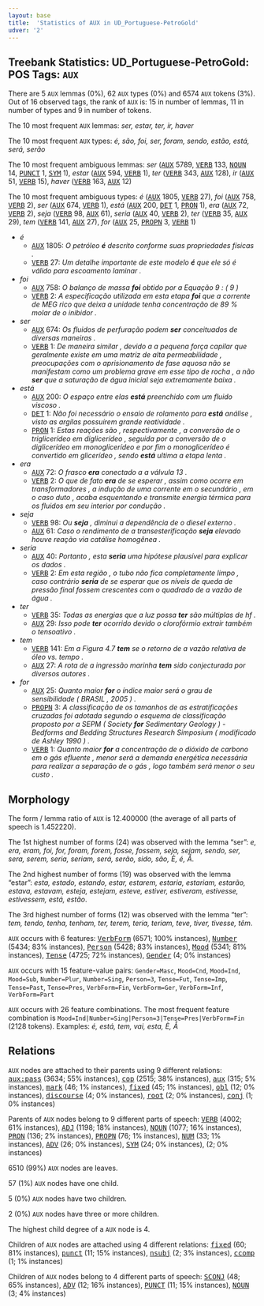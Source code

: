 ```yaml
---
layout: base
title:  'Statistics of AUX in UD_Portuguese-PetroGold'
udver: '2'
---
```


## Treebank Statistics: UD_Portuguese-PetroGold: POS Tags: `AUX`

There are 5 `AUX` lemmas (0%), 62 `AUX` types (0%) and 6574 `AUX` tokens (3%).
Out of 16 observed tags, the rank of `AUX` is: 15 in number of lemmas, 11 in number of types and 9 in number of tokens.

The 10 most frequent `AUX` lemmas: <em>ser, estar, ter, ir, haver</em>

The 10 most frequent `AUX` types:  <em>é, são, foi, ser, foram, sendo, estão, está, será, serão</em>

The 10 most frequent ambiguous lemmas: <em>ser</em> (<tt><a href="pt_petrogold-pos-AUX.html">AUX</a></tt> 5789, <tt><a href="pt_petrogold-pos-VERB.html">VERB</a></tt> 133, <tt><a href="pt_petrogold-pos-NOUN.html">NOUN</a></tt> 14, <tt><a href="pt_petrogold-pos-PUNCT.html">PUNCT</a></tt> 1, <tt><a href="pt_petrogold-pos-SYM.html">SYM</a></tt> 1), <em>estar</em> (<tt><a href="pt_petrogold-pos-AUX.html">AUX</a></tt> 594, <tt><a href="pt_petrogold-pos-VERB.html">VERB</a></tt> 1), <em>ter</em> (<tt><a href="pt_petrogold-pos-VERB.html">VERB</a></tt> 343, <tt><a href="pt_petrogold-pos-AUX.html">AUX</a></tt> 128), <em>ir</em> (<tt><a href="pt_petrogold-pos-AUX.html">AUX</a></tt> 51, <tt><a href="pt_petrogold-pos-VERB.html">VERB</a></tt> 15), <em>haver</em> (<tt><a href="pt_petrogold-pos-VERB.html">VERB</a></tt> 163, <tt><a href="pt_petrogold-pos-AUX.html">AUX</a></tt> 12)

The 10 most frequent ambiguous types:  <em>é</em> (<tt><a href="pt_petrogold-pos-AUX.html">AUX</a></tt> 1805, <tt><a href="pt_petrogold-pos-VERB.html">VERB</a></tt> 27), <em>foi</em> (<tt><a href="pt_petrogold-pos-AUX.html">AUX</a></tt> 758, <tt><a href="pt_petrogold-pos-VERB.html">VERB</a></tt> 2), <em>ser</em> (<tt><a href="pt_petrogold-pos-AUX.html">AUX</a></tt> 674, <tt><a href="pt_petrogold-pos-VERB.html">VERB</a></tt> 1), <em>está</em> (<tt><a href="pt_petrogold-pos-AUX.html">AUX</a></tt> 200, <tt><a href="pt_petrogold-pos-DET.html">DET</a></tt> 1, <tt><a href="pt_petrogold-pos-PRON.html">PRON</a></tt> 1), <em>era</em> (<tt><a href="pt_petrogold-pos-AUX.html">AUX</a></tt> 72, <tt><a href="pt_petrogold-pos-VERB.html">VERB</a></tt> 2), <em>seja</em> (<tt><a href="pt_petrogold-pos-VERB.html">VERB</a></tt> 98, <tt><a href="pt_petrogold-pos-AUX.html">AUX</a></tt> 61), <em>seria</em> (<tt><a href="pt_petrogold-pos-AUX.html">AUX</a></tt> 40, <tt><a href="pt_petrogold-pos-VERB.html">VERB</a></tt> 2), <em>ter</em> (<tt><a href="pt_petrogold-pos-VERB.html">VERB</a></tt> 35, <tt><a href="pt_petrogold-pos-AUX.html">AUX</a></tt> 29), <em>tem</em> (<tt><a href="pt_petrogold-pos-VERB.html">VERB</a></tt> 141, <tt><a href="pt_petrogold-pos-AUX.html">AUX</a></tt> 27), <em>for</em> (<tt><a href="pt_petrogold-pos-AUX.html">AUX</a></tt> 25, <tt><a href="pt_petrogold-pos-PROPN.html">PROPN</a></tt> 3, <tt><a href="pt_petrogold-pos-VERB.html">VERB</a></tt> 1)


* <em>é</em>
  * <tt><a href="pt_petrogold-pos-AUX.html">AUX</a></tt> 1805: <em>O petróleo <b>é</b> descrito conforme suas propriedades físicas .</em>
  * <tt><a href="pt_petrogold-pos-VERB.html">VERB</a></tt> 27: <em>Um detalhe importante de este modelo <b>é</b> que ele só é válido para escoamento laminar .</em>
* <em>foi</em>
  * <tt><a href="pt_petrogold-pos-AUX.html">AUX</a></tt> 758: <em>O balanço de massa <b>foi</b> obtido por a Equação 9 : ( 9 )</em>
  * <tt><a href="pt_petrogold-pos-VERB.html">VERB</a></tt> 2: <em>A especificação utilizada em esta etapa <b>foi</b> que a corrente de MEG rico que deixa a unidade tenha concentração de 89 % molar de o inibidor .</em>
* <em>ser</em>
  * <tt><a href="pt_petrogold-pos-AUX.html">AUX</a></tt> 674: <em>Os fluidos de perfuração podem <b>ser</b> conceituados de diversas maneiras .</em>
  * <tt><a href="pt_petrogold-pos-VERB.html">VERB</a></tt> 1: <em>De maneira similar , devido a a pequena força capilar que geralmente existe em uma matriz de alta permeabilidade , preocupações com o aprisionamento de fase aquosa não se manifestam como um problema grave em esse tipo de rocha , a não <b>ser</b> que a saturação de água inicial seja extremamente baixa .</em>
* <em>está</em>
  * <tt><a href="pt_petrogold-pos-AUX.html">AUX</a></tt> 200: <em>O espaço entre elas <b>está</b> preenchido com um fluido viscoso .</em>
  * <tt><a href="pt_petrogold-pos-DET.html">DET</a></tt> 1: <em>Não foi necessário o ensaio de rolamento para <b>está</b> análise , visto as argilas possuírem grande reatividade .</em>
  * <tt><a href="pt_petrogold-pos-PRON.html">PRON</a></tt> 1: <em>Estas reações são , respectivamente , a conversão de o triglicerídeo em diglicerídeo , seguida por a conversão de o diglicerídeo em monoglicerídeo e por fim o monoglicerídeo é convertido em glicerídeo , sendo <b>está</b> ultima a etapa lenta .</em>
* <em>era</em>
  * <tt><a href="pt_petrogold-pos-AUX.html">AUX</a></tt> 72: <em>O frasco <b>era</b> conectado a a válvula 13 .</em>
  * <tt><a href="pt_petrogold-pos-VERB.html">VERB</a></tt> 2: <em>O que de fato <b>era</b> de se esperar , assim como ocorre em transformadores , a indução de uma corrente em o secundário , em o caso duto , acaba esquentando e transmite energia térmica para os fluidos em seu interior por condução .</em>
* <em>seja</em>
  * <tt><a href="pt_petrogold-pos-VERB.html">VERB</a></tt> 98: <em>Ou <b>seja</b> , diminui a dependência de o diesel externo .</em>
  * <tt><a href="pt_petrogold-pos-AUX.html">AUX</a></tt> 61: <em>Caso o rendimento de a transesterificação <b>seja</b> elevado houve reação via catálise homogênea .</em>
* <em>seria</em>
  * <tt><a href="pt_petrogold-pos-AUX.html">AUX</a></tt> 40: <em>Portanto , esta <b>seria</b> uma hipótese plausível para explicar os dados .</em>
  * <tt><a href="pt_petrogold-pos-VERB.html">VERB</a></tt> 2: <em>Em esta região , o tubo não fica completamente limpo , caso contrário <b>seria</b> de se esperar que os níveis de queda de pressão final fossem crescentes com o quadrado de a vazão de água .</em>
* <em>ter</em>
  * <tt><a href="pt_petrogold-pos-VERB.html">VERB</a></tt> 35: <em>Todas as energias que a luz possa <b>ter</b> são múltiplas de hf .</em>
  * <tt><a href="pt_petrogold-pos-AUX.html">AUX</a></tt> 29: <em>Isso pode <b>ter</b> ocorrido devido o clorofórmio extrair também o tensoativo .</em>
* <em>tem</em>
  * <tt><a href="pt_petrogold-pos-VERB.html">VERB</a></tt> 141: <em>Em a Figura 4.7 <b>tem</b> se o retorno de a vazão relativa de óleo vs. tempo .</em>
  * <tt><a href="pt_petrogold-pos-AUX.html">AUX</a></tt> 27: <em>A rota de a ingressão marinha <b>tem</b> sido conjecturada por diversos autores .</em>
* <em>for</em>
  * <tt><a href="pt_petrogold-pos-AUX.html">AUX</a></tt> 25: <em>Quanto maior <b>for</b> o índice maior será o grau de sensibilidade ( BRASIL , 2005 ) .</em>
  * <tt><a href="pt_petrogold-pos-PROPN.html">PROPN</a></tt> 3: <em>A classificação de os tamanhos de as estratificações cruzadas foi adotada segundo o esquema de classificação proposto por a SEPM ( Society <b>for</b> Sedimentary Geology ) - Bedforms and Bedding Structures Research Simposium ( modificado de Ashley 1990 ) .</em>
  * <tt><a href="pt_petrogold-pos-VERB.html">VERB</a></tt> 1: <em>Quanto maior <b>for</b> a concentração de o dióxido de carbono em o gás efluente , menor será a demanda energética necessária para realizar a separação de o gás , logo também será menor o seu custo .</em>

## Morphology

The form / lemma ratio of `AUX` is 12.400000 (the average of all parts of speech is 1.452220).

The 1st highest number of forms (24) was observed with the lemma “ser”: <em>e, era, eram, foi, for, foram, forem, fosse, fossem, seja, sejam, sendo, ser, sera, serem, seria, seriam, será, serão, sido, são, È, é, Ǻ</em>.

The 2nd highest number of forms (19) was observed with the lemma “estar”: <em>esta, estado, estando, estar, estarem, estaria, estariam, estarão, estava, estavam, esteja, estejam, esteve, estiver, estiveram, estivesse, estivessem, está, estão</em>.

The 3rd highest number of forms (12) was observed with the lemma “ter”: <em>tem, tendo, tenha, tenham, ter, terem, teria, teriam, teve, tiver, tivesse, têm</em>.

`AUX` occurs with 6 features: <tt><a href="pt_petrogold-feat-VerbForm.html">VerbForm</a></tt> (6571; 100% instances), <tt><a href="pt_petrogold-feat-Number.html">Number</a></tt> (5434; 83% instances), <tt><a href="pt_petrogold-feat-Person.html">Person</a></tt> (5428; 83% instances), <tt><a href="pt_petrogold-feat-Mood.html">Mood</a></tt> (5341; 81% instances), <tt><a href="pt_petrogold-feat-Tense.html">Tense</a></tt> (4725; 72% instances), <tt><a href="pt_petrogold-feat-Gender.html">Gender</a></tt> (4; 0% instances)

`AUX` occurs with 15 feature-value pairs: `Gender=Masc`, `Mood=Cnd`, `Mood=Ind`, `Mood=Sub`, `Number=Plur`, `Number=Sing`, `Person=3`, `Tense=Fut`, `Tense=Imp`, `Tense=Past`, `Tense=Pres`, `VerbForm=Fin`, `VerbForm=Ger`, `VerbForm=Inf`, `VerbForm=Part`

`AUX` occurs with 26 feature combinations.
The most frequent feature combination is `Mood=Ind|Number=Sing|Person=3|Tense=Pres|VerbForm=Fin` (2128 tokens).
Examples: <em>é, está, tem, vai, esta, È, Ǻ</em>


## Relations

`AUX` nodes are attached to their parents using 9 different relations: <tt><a href="pt_petrogold-dep-aux-pass.html">aux:pass</a></tt> (3634; 55% instances), <tt><a href="pt_petrogold-dep-cop.html">cop</a></tt> (2515; 38% instances), <tt><a href="pt_petrogold-dep-aux.html">aux</a></tt> (315; 5% instances), <tt><a href="pt_petrogold-dep-mark.html">mark</a></tt> (46; 1% instances), <tt><a href="pt_petrogold-dep-fixed.html">fixed</a></tt> (45; 1% instances), <tt><a href="pt_petrogold-dep-obl.html">obl</a></tt> (12; 0% instances), <tt><a href="pt_petrogold-dep-discourse.html">discourse</a></tt> (4; 0% instances), <tt><a href="pt_petrogold-dep-root.html">root</a></tt> (2; 0% instances), <tt><a href="pt_petrogold-dep-conj.html">conj</a></tt> (1; 0% instances)

Parents of `AUX` nodes belong to 9 different parts of speech: <tt><a href="pt_petrogold-pos-VERB.html">VERB</a></tt> (4002; 61% instances), <tt><a href="pt_petrogold-pos-ADJ.html">ADJ</a></tt> (1198; 18% instances), <tt><a href="pt_petrogold-pos-NOUN.html">NOUN</a></tt> (1077; 16% instances), <tt><a href="pt_petrogold-pos-PRON.html">PRON</a></tt> (136; 2% instances), <tt><a href="pt_petrogold-pos-PROPN.html">PROPN</a></tt> (76; 1% instances), <tt><a href="pt_petrogold-pos-NUM.html">NUM</a></tt> (33; 1% instances), <tt><a href="pt_petrogold-pos-ADV.html">ADV</a></tt> (26; 0% instances), <tt><a href="pt_petrogold-pos-SYM.html">SYM</a></tt> (24; 0% instances),  (2; 0% instances)

6510 (99%) `AUX` nodes are leaves.

57 (1%) `AUX` nodes have one child.

5 (0%) `AUX` nodes have two children.

2 (0%) `AUX` nodes have three or more children.

The highest child degree of a `AUX` node is 4.

Children of `AUX` nodes are attached using 4 different relations: <tt><a href="pt_petrogold-dep-fixed.html">fixed</a></tt> (60; 81% instances), <tt><a href="pt_petrogold-dep-punct.html">punct</a></tt> (11; 15% instances), <tt><a href="pt_petrogold-dep-nsubj.html">nsubj</a></tt> (2; 3% instances), <tt><a href="pt_petrogold-dep-ccomp.html">ccomp</a></tt> (1; 1% instances)

Children of `AUX` nodes belong to 4 different parts of speech: <tt><a href="pt_petrogold-pos-SCONJ.html">SCONJ</a></tt> (48; 65% instances), <tt><a href="pt_petrogold-pos-ADV.html">ADV</a></tt> (12; 16% instances), <tt><a href="pt_petrogold-pos-PUNCT.html">PUNCT</a></tt> (11; 15% instances), <tt><a href="pt_petrogold-pos-NOUN.html">NOUN</a></tt> (3; 4% instances)

